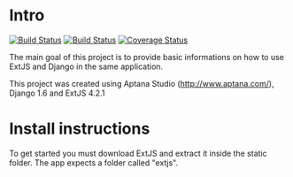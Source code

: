 # Intro
[![Build Status](https://drone.io/github.com/victorette/extjs_django_mvc/status.png)](https://drone.io/github.com/victorette/extjs_django_mvc/latest)
[![Build Status](https://travis-ci.org/victorette/extjs_django_mvc.png?branch=master)](https://travis-ci.org/victorette/extjs_django_mvc)
[![Coverage Status](https://coveralls.io/repos/victorette/extjs_django_mvc/badge.png)](https://coveralls.io/r/victorette/extjs_django_mvc)

The main goal of this project is to provide basic informations on how to use ExtJS and Django in the same application.

This project was created using Aptana Studio (http://www.aptana.com/), Django 1.6 and ExtJS 4.2.1

# Install instructions

To get started you must download ExtJS and extract it inside the static folder. The app expects a folder called "extjs".
